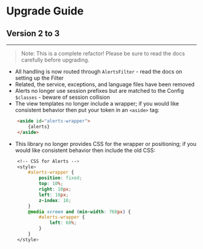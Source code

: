 # Upgrade Guide

## Version 2 to 3
***

> Note: This is a complete refactor! Please be sure to read the docs carefully before upgrading.

* All handling is now routed through `AlertsFilter` - read the docs on setting up the Filter
* Related, the service, exceptions, and language files have been removed
* Alerts no longer use session prefixes but are matched to the Config `$classes` - beware of session collision
* The view templates no longer include a wrapper; if you would like consistent behavior then put your token in an `<aside>` tag:
```html
    <aside id="alerts-wrapper">
        {alerts}
    </aside>
```
* This library no longer provides CSS for the wrapper or positioning; if you would like consistent behavior then include the old CSS:
```css
	<!-- CSS for Alerts -->
	<style>
		#alerts-wrapper {
			position: fixed;
			top: 10%;
			right: 10px;
			left: 10px;
			z-index: 10;
		}
		@media screen and (min-width: 768px) {
			#alerts-wrapper {
				left: 60%;
			}
		}
	</style>
```
